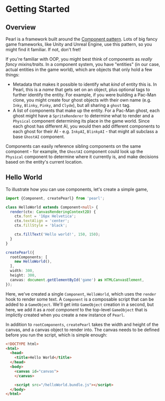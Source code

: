 # Getting Started

## Overview

Pearl is a framework built around the [Component pattern](http://gameprogrammingpatterns.com/component.html). Lots of big fancy game frameworks, like Unity and Unreal Engine, use this pattern, so you might find it familiar. If not, don't fret!

If you're familiar with OOP, you might best think of components as _really fancy mixins/traits_. In a component system, you have "entities" (in our case, actual entities in the game world), which are objects that only hold a few things:

- Metadata that makes it possible to identify what _kind_ of entity this is. In Pearl, this is a _name_ that gets set on an object, plus optional tags to further identify the entity. For example, if you were building a Pac-Man clone, you might create four ghost objects with their own name (e.g. `Inky`, `Blinky`, `Pinky`, and `Clyde`), but all sharing a `ghost` tag.
- A list of components that make up the entity. For a Pac-Man ghost, each ghost might have a `SpriteRenderer` to determine what to render and a `Physical` component determining its place in the game world. Since each ghost has different AI, you would then add different components to each ghost for their AI - e.g. `InkyAI`, `BlinkyAI` - that might all subclass a base `GhostAI` component.

Components can easily reference sibling components on the same component - for example, the `GhostAI` component could look up the `Physical` component to determine where it currently is, and make decisions based on the entity's current location.

## Hello World

To illustrate how you can use components, let's create a simple game,

```typescript
import {Component, createPearl} from 'pearl';

class HelloWorld extends Component<null> {
  render(ctx: CanvasRenderingContext2D) {
    ctx.font = '16px Helvetica';
    ctx.textAlign = 'center';
    ctx.fillStyle = 'black';

    ctx.fillText('Hello world!', 150, 150);
  }
}

createPearl({
  rootComponents: [
    new HelloWorld(),
  ],
  width: 300,
  height: 300,
  canvas: document.getElementById('game') as HTMLCanvasElement,
});
```

Here, we've created a single `Component`, `HelloWorld`, which uses the `render` hook to render some text. A `Component` is a composable script that can be added to a `GameObject`. We'll get into `GameObject` creation in a second, but here, we add it as a *root component* to the top-level `GameObject` that is implictly created when you create a new instance of `Pearl`.

In addition to `rootComponents`, `createPearl` takes the width and height of the canvas, and a canvas object to render into. The canvas needs to be defined before you run the script, which is simple enough:

```html
<!DOCTYPE html>
<html>
  <head>
    <title>Hello World</title>
  </head>
  <body>
    <canvas id="canvas">
    </canvas>

    <script src="/helloWorld.bundle.js"></script>
  </body>
</html>
```
